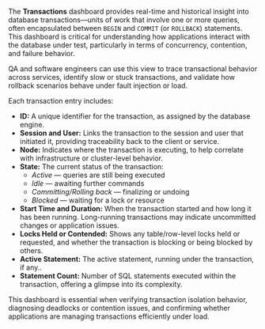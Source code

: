 The **Transactions** dashboard provides real-time and historical insight into database transactions—units of work that involve one or more queries, often encapsulated between `BEGIN` and `COMMIT` (or `ROLLBACK`) statements. This dashboard is critical for understanding how applications interact with the database under test, particularly in terms of concurrency, contention, and failure behavior.

QA and software engineers can use this view to trace transactional behavior across services, identify slow or stuck transactions, and validate how rollback scenarios behave under fault injection or load.

Each transaction entry includes:

* **ID:** A unique identifier for the transaction, as assigned by the database engine.
* **Session and User:** Links the transaction to the session and user that initiated it, providing traceability back to the client or service.
* **Node:** Indicates where the transaction is executing, to help correlate with infrastructure or cluster-level behavior.
* **State:** The current status of the transaction:
    * *Active* — queries are still being executed
    * *Idle* — awaiting further commands
    * *Committing/Rolling back* — finalizing or undoing
    * *Blocked* — waiting for a lock or resource
* **Start Time and Duration:** When the transaction started and how long it has been running. Long-running transactions may indicate uncommitted changes or application issues.
* **Locks Held or Contended:** Shows any table/row-level locks held or requested, and whether the transaction is blocking or being blocked by others.
* **Active Statement:** The active statement, running under the transaction, if any..
* **Statement Count:** Number of SQL statements executed within the transaction, offering a glimpse into its complexity.

This dashboard is essential when verifying transaction isolation behavior, diagnosing deadlocks or contention issues, and confirming whether applications are managing transactions efficiently under load.
